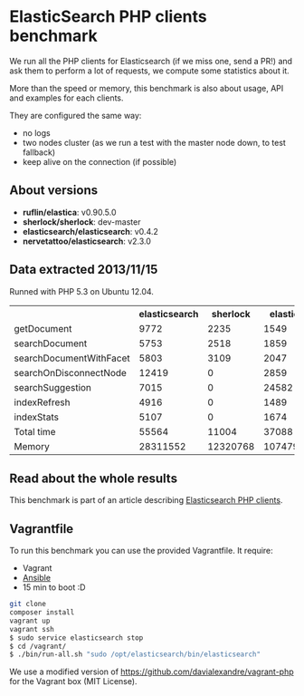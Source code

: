 ElasticSearch PHP clients benchmark
===================================

We run all the PHP clients for Elasticsearch (if we miss one, send a PR!) and ask them to perform a lot of requests,
we compute some statistics about it.

More than the speed or memory, this benchmark is also about usage, API and examples for each clients.

They are configured the same way:
- no logs
- two nodes cluster (as we run a test with the master node down, to test fallback)
- keep alive on the connection (if possible)

About versions
--------------

- **ruflin/elastica**: v0.90.5.0
- **sherlock/sherlock**: dev-master
- **elasticsearch/elasticsearch**: v0.4.2
- **nervetattoo/elasticsearch**: v2.3.0

Data extracted 2013/11/15
-------------------------

Runned with PHP 5.3 on Ubuntu 12.04.

<table>
<tr><th> </th><th>elasticsearch</th><th>sherlock</th><th>elastica</th><th>nervetattoo</th></tr>
 <tr><td>getDocument</td><td>9772</td><td>2235</td><td>1549</td><td>1109</td></tr>
 <tr><td>searchDocument</td><td>5753</td><td>2518</td><td>1859</td><td>1118</td></tr>
 <tr><td>searchDocumentWithFacet</td><td>5803</td><td>3109</td><td>2047</td><td>1057</td></tr>
 <tr><td>searchOnDisconnectNode</td><td>12419</td><td>0</td><td>2859</td><td>0</td></tr>
 <tr><td>searchSuggestion</td><td>7015</td><td>0</td><td>24582</td><td>2203</td></tr>
 <tr><td>indexRefresh</td><td>4916</td><td>0</td><td>1489</td><td>1502</td></tr>
 <tr><td>indexStats</td><td>5107</td><td>0</td><td>1674</td><td>1402</td></tr>
 <tr><td>Total time</td><td>55564</td><td>11004</td><td>37088</td><td>9844</td></tr>
 <tr><td>Memory</td><td>28311552</td><td>12320768</td><td>10747904</td><td>8388608</td></tr>
</table>

Read about the whole results
----------------------------

This benchmark is part of an article describing [Elasticsearch PHP clients](http://jolicode.com/).

Vagrantfile
-----------

To run this benchmark you can use the provided Vagrantfile. It require:

- Vagrant
- [Ansible](http://www.ansibleworks.com/docs/intro_installation.html)
- 15 min to boot :D

```sh
git clone
composer install
vagrant up
vagrant ssh
$ sudo service elasticsearch stop
$ cd /vagrant/
$ ./bin/run-all.sh "sudo /opt/elasticsearch/bin/elasticsearch"
```

We use a modified version of https://github.com/davialexandre/vagrant-php for the Vagrant box (MIT License).
